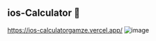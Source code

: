 ## ios-Calculator 🌺
https://ios-calculatorgamze.vercel.app/
![image](https://user-images.githubusercontent.com/108168084/213412040-e78d7bf7-b6a4-415b-bf23-d103a7a2b355.png)
